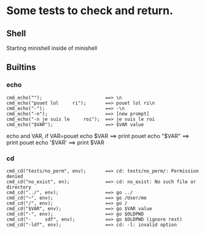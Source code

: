 # Some tests to check and return.

## Shell
Starting minishell inside of minishell

## Builtins
### echo
```
cmd_echo("");						==>	\n
cmd_echo("pouet lol     ri");		==>	pouet lol ri\n
cmd_echo("-");						==>	-\n
cmd_echo("-n");						==>	[new prompt]
cmd_echo("-n je suis le     roi");	==>	je suis le roi
cmd_echo("$VAR");					==>	$VAR value
```
echo and VAR, if VAR=pouet
echo $VAR	==> print pouet
echo "$VAR"	==> print pouet
echo '$VAR'	==> print $VAR

### cd
```
cmd_cd("tests/no_perm", env);		==>	cd: tests/no_perm/: Permission denied
cmd_cd("no_exist", en);				==>	cd: no_exist: No such file or directory
cmd_cd("../", env);					==>	go ../
cmd_cd("~", env);					==>	go /User/me
cmd_cd("/", env);					==>	go /
cmd_cd("$VAR", env);				==>	go $VAR value
cmd_cd("-", env);					==>	go $OLDPWD
cmd_cd("-     sdf", env);			==>	go $OLDPWD (ignore rest)
cmd_cd("-ldf", env);				==> cd: -l: invalid option
```
